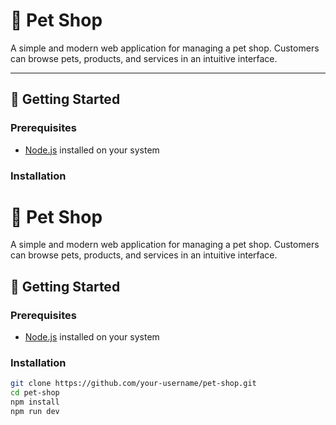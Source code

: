 # 🐾 Pet Shop

A simple and modern web application for managing a pet shop. Customers can browse pets, products, and services in an intuitive interface.

---

## 🚀 Getting Started

### Prerequisites

- [Node.js](https://nodejs.org/) installed on your system

### Installation

# 🐾 Pet Shop

A simple and modern web application for managing a pet shop. Customers can browse pets, products, and services in an intuitive interface.

## 🚀 Getting Started

### Prerequisites

- [Node.js](https://nodejs.org/) installed on your system

### Installation

```bash
git clone https://github.com/your-username/pet-shop.git
cd pet-shop
npm install
npm run dev
```
